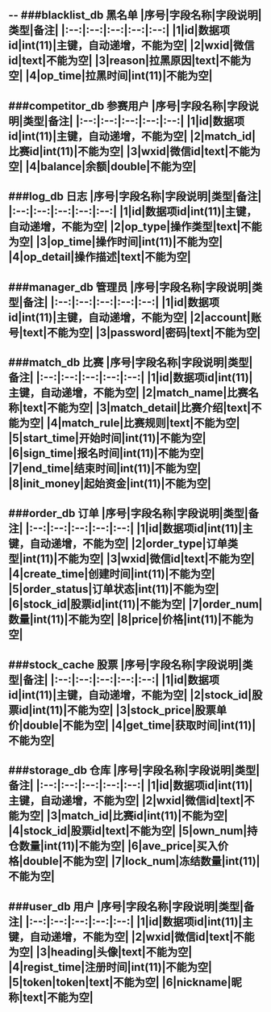 --
###blacklist_db  黑名单
|序号|字段名称|字段说明|类型|备注|
|:--:|:--:|:--:|:--:|:--:|
|1|id|数据项id|int(11)|主键，自动递增，不能为空|
|2|wxid|微信id|text|不能为空|
|3|reason|拉黑原因|text|不能为空|
|4|op_time|拉黑时间|int(11)|不能为空|
--
###competitor_db  参赛用户
|序号|字段名称|字段说明|类型|备注|
|:--:|:--:|:--:|:--:|:--:|
|1|id|数据项id|int(11)|主键，自动递增，不能为空|
|2|match_id|比赛id|int(11)|不能为空|
|3|wxid|微信id|text|不能为空|
|4|balance|余额|double|不能为空|
--
###log_db  日志
|序号|字段名称|字段说明|类型|备注|
|:--:|:--:|:--:|:--:|:--:|
|1|id|数据项id|int(11)|主键，自动递增，不能为空|
|2|op_type|操作类型|text|不能为空|
|3|op_time|操作时间|int(11)|不能为空|
|4|op_detail|操作描述|text|不能为空|
--
###manager_db  管理员
|序号|字段名称|字段说明|类型|备注|
|:--:|:--:|:--:|:--:|:--:|
|1|id|数据项id|int(11)|主键，自动递增，不能为空|
|2|account|账号|text|不能为空|
|3|password|密码|text|不能为空|
--
###match_db  比赛
|序号|字段名称|字段说明|类型|备注|
|:--:|:--:|:--:|:--:|:--:|
|1|id|数据项id|int(11)|主键，自动递增，不能为空|
|2|match_name|比赛名称|text|不能为空|
|3|match_detail|比赛介绍|text|不能为空|
|4|match_rule|比赛规则|text|不能为空|
|5|start_time|开始时间|int(11)|不能为空|
|6|sign_time|报名时间|int(11)|不能为空|
|7|end_time|结束时间|int(11)|不能为空|
|8|init_money|起始资金|int(11)|不能为空|
--
###order_db  订单
|序号|字段名称|字段说明|类型|备注|
|:--:|:--:|:--:|:--:|:--:|
|1|id|数据项id|int(11)|主键，自动递增，不能为空|
|2|order_type|订单类型|int(11)|不能为空|
|3|wxid|微信id|text|不能为空|
|4|create_time|创建时间|int(11)|不能为空|
|5|order_status|订单状态|int(11)|不能为空|
|6|stock_id|股票id|int(11)|不能为空|
|7|order_num|数量|int(11)|不能为空|
|8|price|价格|int(11)|不能为空|
--
###stock_cache  股票
|序号|字段名称|字段说明|类型|备注|
|:--:|:--:|:--:|:--:|:--:|
|1|id|数据项id|int(11)|主键，自动递增，不能为空|
|2|stock_id|股票id|int(11)|不能为空|
|3|stock_price|股票单价|double|不能为空|
|4|get_time|获取时间|int(11)|不能为空|
--
###storage_db  仓库
|序号|字段名称|字段说明|类型|备注|
|:--:|:--:|:--:|:--:|:--:|
|1|id|数据项id|int(11)|主键，自动递增，不能为空|
|2|wxid|微信id|text|不能为空|
|3|match_id|比赛id|int(11)|不能为空|
|4|stock_id|股票id|text|不能为空|
|5|own_num|持仓数量|int(11)|不能为空|
|6|ave_price|买入价格|double|不能为空|
|7|lock_num|冻结数量|int(11)|不能为空|
--
###user_db  用户
|序号|字段名称|字段说明|类型|备注|
|:--:|:--:|:--:|:--:|:--:|
|1|id|数据项id|int(11)|主键，自动递增，不能为空|
|2|wxid|微信id|text|不能为空|
|3|heading|头像|text|不能为空|
|4|regist_time|注册时间|int(11)|不能为空|
|5|token|token|text|不能为空|
|6|nickname|昵称|text|不能为空|
--